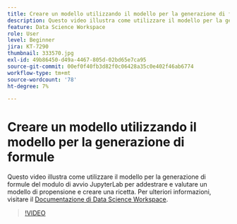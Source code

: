 ```yaml
---
title: Creare un modello utilizzando il modello per la generazione di formule
description: Questo video illustra come utilizzare il modello per la generazione di formule del modulo di avvio JupyterLab per addestrare e valutare un modello di propensione e creare una ricetta.
feature: Data Science Workspace
role: User
level: Beginner
jira: KT-7290
thumbnail: 333570.jpg
exl-id: 49b86450-d49a-4467-805d-02bd65e7ca95
source-git-commit: 00ef0f40fb3d82f0c06428a35c0e402f46ab6774
workflow-type: tm+mt
source-wordcount: '78'
ht-degree: 7%

---
```


# Creare un modello utilizzando il modello per la generazione di formule

Questo video illustra come utilizzare il modello per la generazione di formule del modulo di avvio JupyterLab per addestrare e valutare un modello di propensione e creare una ricetta. Per ulteriori informazioni, visitare il [Documentazione di Data Science Workspace](https://experienceleague.adobe.com/docs/experience-platform/data-science-workspace/home.html?lang=it).

>[!VIDEO](https://video.tv.adobe.com/v/333570?learn=on)
